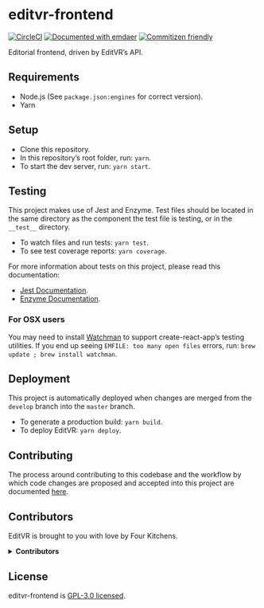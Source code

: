 <!--
  This file was generated by emdaer

  Its template can be found at /Users/pcoffey/Projects/fourkitchens/vr/editvr-frontend/.emdaer/README.emdaer.md
-->

<!--
  emdaerHash:c7e2ad999fc4f2ecad496ac3b7022866
-->

<h1 id="editvr-frontend">editvr-frontend</h1>
<p><a href="https://circleci.com/gh/EditVR/editvr-frontend"><img src="https://img.shields.io/circleci/project/github/EditVR/editvr-frontend.svg?style=flat-square" alt="CircleCI"></a> <a href="https://github.com/emdaer/emdaer"><img src="https://img.shields.io/badge/📓-documented%20with%20emdaer-F06632.svg?style=flat-square" alt="Documented with emdaer"></a> <a href="http://commitizen.github.io/cz-cli/"><img src="https://img.shields.io/badge/commitizen-friendly-brightgreen.svg?style=flat-square" alt="Commitizen friendly"></a></p>
<p>Editorial frontend, driven by EditVR’s API.</p>
<h2 id="requirements">Requirements</h2>
<ul>
<li>Node.js (See <code>package.json:engines</code> for correct version).</li>
<li>Yarn</li>
</ul>
<h2 id="setup">Setup</h2>
<ul>
<li>Clone this repository.</li>
<li>In this repository’s root folder, run: <code>yarn</code>.</li>
<li>To start the dev server, run: <code>yarn start</code>.</li>
</ul>
<h2 id="testing">Testing</h2>
<p>This project makes use of Jest and Enzyme. Test files should be located in the same directory as the component the test file is testing, or in the <code>__test__</code> directory.</p>
<ul>
<li>To watch files and run tests: <code>yarn test</code>.</li>
<li>To see test coverage reports: <code>yarn coverage</code>.</li>
</ul>
<p>For more information about tests on this project, please read this documentation:</p>
<ul>
<li><a href="https://facebook.github.io/jest/">Jest Documentation</a>.</li>
<li><a href="https://github.com/airbnb/enzyme">Enzyme Documentation</a>.</li>
</ul>
<h3 id="for-osx-users">For OSX users</h3>
<p>You may need to install <a href="https://facebook.github.io/watchman/">Watchman</a> to support create-react-app’s testing utilities. If you end up seeing <code>EMFILE: too many open files</code> errors, run: <code>brew update ; brew install watchman</code>.</p>
<h2 id="deployment">Deployment</h2>
<p>This project is automatically deployed when changes are merged from the <code>develop</code> branch into the <code>master</code> branch.</p>
<ul>
<li>To generate a production build: <code>yarn build</code>.</li>
<li>To deploy EditVR: <code>yarn deploy</code>.</li>
</ul>
<h2 id="contributing">Contributing</h2>
<p>The process around contributing to this codebase and the workflow by which code changes are proposed and accepted into this project are documented <a href="./.github/CONTRIBUTING.md">here</a>.</p>
<h2 id="contributors">Contributors</h2>
<p>EditVR is brought to you with love by Four Kitchens.</p>
<details>
<summary><strong>Contributors</strong></summary><br>
<a title="I write software, mainly JS (Node), Go, and PHP." href="https://github.com/patrickocoffeyo">
  <img align="left" src="https://avatars0.githubusercontent.com/u/1107871?s=24">
</a>
<strong>Patrick Coffey</strong>
<br><br>
<a href="https://github.com/americkson">
  <img align="left" src="https://avatars0.githubusercontent.com/u/545638?s=24">
</a>
<strong>Adam Erickson</strong>
<br><br>
<a href="https://github.com/techninja">
  <img align="left" src="https://avatars0.githubusercontent.com/u/320747?s=24">
</a>
<strong>James Todd</strong>
<br><br>
<a title="Randy Oest is a designer, developer, and teacher who wants to make people happy and confident online." href="https://github.com/amazingrando">
  <img align="left" src="https://avatars0.githubusercontent.com/u/409903?s=24">
</a>
<strong>Randy Oest</strong>
<br><br>
<a title="I build multi-channel publishing systems and web applications at @fourkitchens." href="https://github.com/infiniteluke">
  <img align="left" src="https://avatars0.githubusercontent.com/u/1127238?s=24">
</a>
<strong>Luke Herrington</strong>
<br><br>
<a href="https://github.com/JeffTomlinson">
  <img align="left" src="https://avatars0.githubusercontent.com/u/2602202?s=24">
</a>
<strong>Jeff Tomlinson</strong>
<br><br>
<a href="https://github.com/mirzu">
  <img align="left" src="https://avatars0.githubusercontent.com/u/251658?s=24">
</a>
<strong>Mike Minecki</strong>
<br><br>
<a href="https://github.com/generalredneck">
  <img align="left" src="https://avatars0.githubusercontent.com/u/526491?s=24">
</a>
<strong>Allan Chappell</strong>
<br><br>
</details>

<h2 id="license">License</h2>
<p>editvr-frontend is <a href="./LICENSE">GPL-3.0 licensed</a>.</p>
